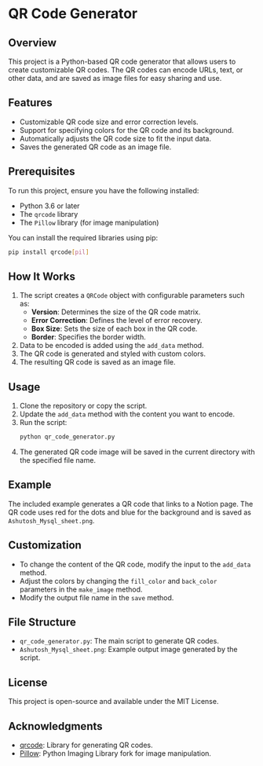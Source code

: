 # QR Code Generator

## Overview
This project is a Python-based QR code generator that allows users to create customizable QR codes. The QR codes can encode URLs, text, or other data, and are saved as image files for easy sharing and use.

## Features
- Customizable QR code size and error correction levels.
- Support for specifying colors for the QR code and its background.
- Automatically adjusts the QR code size to fit the input data.
- Saves the generated QR code as an image file.

## Prerequisites
To run this project, ensure you have the following installed:

- Python 3.6 or later
- The `qrcode` library
- The `Pillow` library (for image manipulation)

You can install the required libraries using pip:
```bash
pip install qrcode[pil]
```

## How It Works
1. The script creates a `QRCode` object with configurable parameters such as:
   - **Version**: Determines the size of the QR code matrix.
   - **Error Correction**: Defines the level of error recovery.
   - **Box Size**: Sets the size of each box in the QR code.
   - **Border**: Specifies the border width.
2. Data to be encoded is added using the `add_data` method.
3. The QR code is generated and styled with custom colors.
4. The resulting QR code is saved as an image file.

## Usage
1. Clone the repository or copy the script.
2. Update the `add_data` method with the content you want to encode.
3. Run the script:
   ```bash
   python qr_code_generator.py
   ```
4. The generated QR code image will be saved in the current directory with the specified file name.

## Example
The included example generates a QR code that links to a Notion page. The QR code uses red for the dots and blue for the background and is saved as `Ashutosh_Mysql_sheet.png`.

## Customization
- To change the content of the QR code, modify the input to the `add_data` method.
- Adjust the colors by changing the `fill_color` and `back_color` parameters in the `make_image` method.
- Modify the output file name in the `save` method.

## File Structure
- `qr_code_generator.py`: The main script to generate QR codes.
- `Ashutosh_Mysql_sheet.png`: Example output image generated by the script.

## License
This project is open-source and available under the MIT License.

## Acknowledgments
- [qrcode](https://pypi.org/project/qrcode/): Library for generating QR codes.
- [Pillow](https://python-pillow.org/): Python Imaging Library fork for image manipulation.

